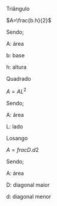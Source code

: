Triângulo


$A=\frac{b.h}{2}$

Sendo;

A: área 

b: base 

h: altura

Quadrado


$A=AL^{2}$

Sendo;

A: área 

L: lado

Losango 


$A=frac{D.d}{2}$

Sendo;

A: área 

D: diagonal maior

d: diagonal menor
